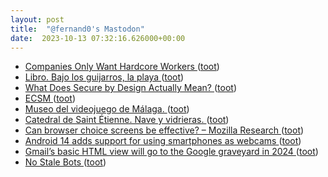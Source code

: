 ```yaml
---
layout: post
title:  "@fernand0's Mastodon"
date:  2023-10-13 07:32:16.626000+00:00
---
```

*  [Companies Only Want Hardcore Workers ](https://danielmiessler.com/p/companies-want-hardcore-worker) ([toot](https://mastodon.social/@fernand0/111226541613097973))
*  [Libro. Bajo los guijarros, la playa ](https://fotografiasenmovimiento.wordpress.com/2023/07/23/libro-bajo-los-guijarros-la-playa) ([toot](https://mastodon.social/@fernand0/111226466038941634))
*  [What Does Secure by Design Actually Mean? ](https://www.tripwire.com/state-of-security/what-does-secure-design-actually-mea) ([toot](https://mastodon.social/@fernand0/111223429756559844))
*  [ECSM ](https://cybersecuritymonth.e) ([toot](https://mastodon.social/@fernand0/111223313008382924))
*  [Museo del videojuego de Málaga. ](https://avecesunafoto.wordpress.com/2023/10/12/museo-del-videojuego-de-malaga) ([toot](https://mastodon.social/@fernand0/111223310540167977))
*  [Catedral de Saint Étienne. Nave y vidrieras. ](https://www.flickr.com/photos/fernand0/53235608037) ([toot](https://mastodon.social/@fernand0/111223204421296540))
*  [Can browser choice screens be effective? – Mozilla Research ](https://research.mozilla.org/browser-competition/choicescreen) ([toot](https://mastodon.social/@fernand0/111222947674897899))
*  [Android 14 adds support for using smartphones as webcams ](https://www.esper.io/blog/android-14-adds-support-for-using-your-smartphone-as-a-webca) ([toot](https://mastodon.social/@fernand0/111222653781415537))
*  [Gmail’s basic HTML view will go to the Google graveyard in 2024  ](https://www.theverge.com/2023/9/25/23889791/gmail-basic-html-view-discontinued-2024) ([toot](https://mastodon.social/@fernand0/111222555458563146))
*  [No Stale Bots ](https://nostalebots.xyz) ([toot](https://mastodon.social/@fernand0/111222288951466763))
